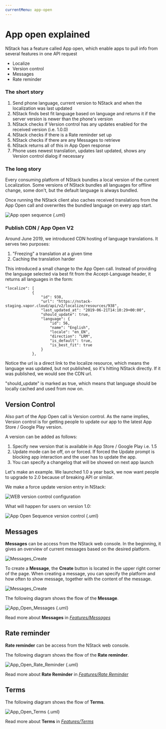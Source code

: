 ```yaml
---
currentMenu: app-open
---
```


# App open explained

NStack has a feature called App open, which enable apps to pull info from several features in one API request

 - Localize
 - Version control
 - Messages
 - Rate reminder 

### The short story

1. Send phone language, current version to NStack and when the localization was last updated
2. NStack finds best fit language based on language and returns it if the server version is newer than the phone's version
3. NStack checks if Version control has any updates enabled for the received version (i.e. 1.0.0) 
4. NStack checks if there is a Rate reminder set up
5. NStack checks if there are any Messages to retrieve
6. NStack returns all of this in App Open response
7. Phone uses newest translation, updates last updated, shows any Version control dialog if necessary

### The long story

Every consuming platform of NStack bundles a local version of the current Localization. Some versions of NStack bundles all languages for offline change, some don't, but the default language is always bundled. 

Once running the NStack client also caches received translations from the App Open call and overwrites the bundled language on every app start.

![App open sequence](../images/HowItWorks/App_Open_Sequence.png) {.uml}

### Publish CDN / App Open V2
Around June 2019, we introduced CDN hosting of language translations. It serves two purposes:

1. "Freezing" a translation at a given time
2. Caching the translation harder

This introduced a small change to the App Open call. Instead of providing the language selected via best fit from the Accept-Language header, it returns all languages in the form:

```
"localize": [
            {
                "id": 938,
                "url": "https://nstack-staging.vapor.cloud/api/v2/localize/resources/938",
                "last_updated_at": "2019-06-21T14:10:29+00:00",
                "should_update": true,
                "language": {
                    "id": 56,
                    "name": "English",
                    "locale": "en_EN",
                    "direction": "LRM",
                    "is_default": true,
                    "is_best_fit": true
                }
            },
```

Notice the url is a direct link to the localize resource, which means the language was updated, but not published, so it's hitting NStack directly. If it was published, we would see the CDN url.

"should_update" is marked as true, which means that language should be locally cached and used from now on.

## Version Control
Also part of the App Open call is Version control. As the name implies, Version control is for getting people to update our app to the latest App Store / Google Play version.

A version can be added as follows:

1. Specify new version that is available in App Store / Google Play i.e. 1.5
2. Update mode can be off, on or forced. If forced the Update prompt is blocking app interaction and the user has to update the app.
3. You can specify a changelog that will be showed on next app launch

Let's make an example. We launched 1.0 a year back, we now want people to upgrade to 2.0 because of breaking API or similar.

We make a force update version entry in NStack:

![WEB version control configuration](../images/HowItWorks/WEB_Version_Control.png)

What will happen for users on version 1.0:

![App Open Sequence version control](../images/HowItWorks/App_Open_Sequence_version.png) {.uml}

## Messages

**Messages** can be access from the NStack web console. In the beginning, it gives an overview of current messages based on the desired platform.

![Messages_Create](../images/HowItWorks/Messages_Create.png)

To create a **Message**, the **Create** button is located in the upper right corner of the page. When creating a message, you can specify the platform and how often to show message, together with the content of the message.

![Messages_Create](../images/HowItWorks/Messages_Create.png)

The following diagram shows the flow of the **Message**.

![App_Open_Messages](../images/HowItWorks/App_Open_Messages.png) {.uml}

Read more about **Messages** in [*Features/Messages*](features/messages.html)

## Rate reminder

**Rate reminder** can be access from the NStack web console. 

The following diagram shows the flow of the **Rate reminder**.

![App_Open_Rate_Reminder](../images/HowItWorks/App_Open_Rate_Reminder.png) {.uml}

Read more about **Rate Reminder** in [*Features/Rate Reminder*](features/rate-reminder.html)

## Terms

The following diagram shows the flow of **Terms**.

![App_Open_Terms](../images/HowItWorks/App_Open_Terms.png) {.uml}

Read more about **Terms** in [*Features/Terms*](features/terms.html)
